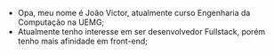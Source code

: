 - Opa, meu nome é João Victor, atualmente curso Engenharia da Computação na UEMG;
- Atualmente tenho interesse em ser desenvolvedor Fullstack, porém tenho mais afinidade em front-end;

<!---
0nze1/0nze1 is a ✨ special ✨ repository because its `README.md` (this file) appears on your GitHub profile.
You can click the Preview link to take a look at your changes.
--->
